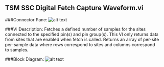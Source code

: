## **TSM SSC Digital Fetch Capture Waveform.vi**
###Connector Pane:
![alt text](/Instrument%20Control/Digital/Source%20and%20Capture%20Waveforms/TSM%20SSC%20Digital%20Fetch%20Capture%20Waveform.vic.png "TSM SSC Digital Fetch Capture Waveform.vi connector pane")

###VI Description:
Fetches a defined number of samples for the sites connected to the specified pin(s) and pin group(s). This VI only returns data from sites that are enabled when fetch is called. Returns an array of per-site per-sample data where rows correspond to sites and columns correspond to samples.

###Block Diagram:
![alt text](/Instrument%20Control/Digital/Source%20and%20Capture%20Waveforms/TSM%20SSC%20Digital%20Fetch%20Capture%20Waveform.vid.png "TSM SSC Digital Fetch Capture Waveform.vi block diagram")
